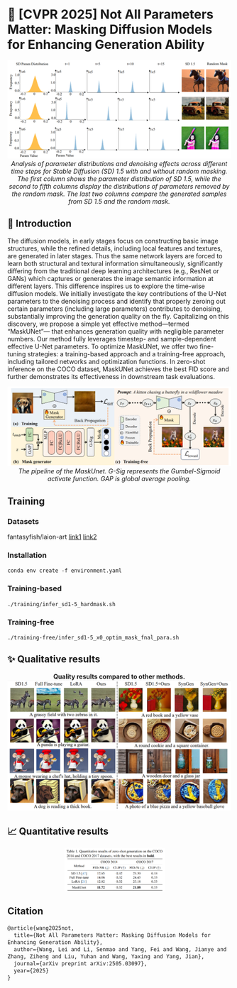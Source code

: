 # 🚀 [CVPR 2025] Not All Parameters Matter: Masking Diffusion Models for Enhancing Generation Ability

<div align="center">
<img src="./motivation.png" alt="demo" style="zoom:150%;" />
  <br>
  <em>
      Analysis of parameter distributions and denoising effects across different time steps for Stable Diffusion (SD) 1.5 with and without random masking. The first column shows the parameter distribution of SD 1.5, while the second to fifth columns display the distributions of parameters removed by the random mask. The last two columns compare the generated samples from SD 1.5 and the random mask.
  </em>
</div>

## 📘 Introduction
The diffusion models, in early stages focus on constructing basic image structures, while the refined details, including local features and textures, are generated in later stages.  Thus the same network layers are forced to learn both structural and textural information simultaneously,  significantly differing from the traditional deep learning architectures (e.g., ResNet or GANs) which  captures or generates the image semantic information at different layers.  This difference inspires us to explore the time-wise diffusion models.  We initially investigate the key contributions of the U-Net parameters to the denoising process and identify that properly zeroing out certain parameters (including large parameters) contributes to denoising, substantially improving the generation quality on the fly. Capitalizing on this discovery, we propose a simple yet effective method—termed “MaskUNet”— that enhances generation quality with   negligible parameter numbers. Our method fully leverages timestep- and sample-dependent effective U-Net parameters. To optimize MaskUNet,  we offer two fine-tuning strategies: a training-based approach and a training-free approach, including tailored networks and optimization functions.  In zero-shot inference on the COCO dataset, MaskUNet achieves the best FID score and further demonstrates its effectiveness in downstream task evaluations.

<img src="./method.png" alt="method" />

<div align="center">
<em>The pipeline of the MaskUnet. G-Sig represents the Gumbel-Sigmoid activate function. GAP is global average pooling.
  </em>
</div>

## Training
### Datasets
fantasyfish/laion-art [link1](https://huggingface.co/datasets/fantasyfish/laion-art)  [link2](https://hf-mirror.com/datasets/fantasyfish/laion-art)

### Installation
```shell
conda env create -f environment.yaml
  ```
### Training-based
```shell
./training/infer_sd1-5_hardmask.sh
  ```

### Training-free
```shell
./training-free/infer_sd1-5_x0_optim_mask_fnal_para.sh
  ```
## ✨ Qualitative results

<div align="center">
    <b>
            Quality results compared to other methods.
    </b>
</div>
<img src="./results.png" alt="sd-ddim50" />

## 📈  Quantitative results
<p align="center">
<img src="./results1.png" alt="origin" style="width: 45%;margin-right: 20px;" /> 
</p>

## Citation

```
@article{wang2025not,
  title={Not All Parameters Matter: Masking Diffusion Models for Enhancing Generation Ability},
  author={Wang, Lei and Li, Senmao and Yang, Fei and Wang, Jianye and Zhang, Ziheng and Liu, Yuhan and Wang, Yaxing and Yang, Jian},
  journal={arXiv preprint arXiv:2505.03097},
  year={2025}
}

```

